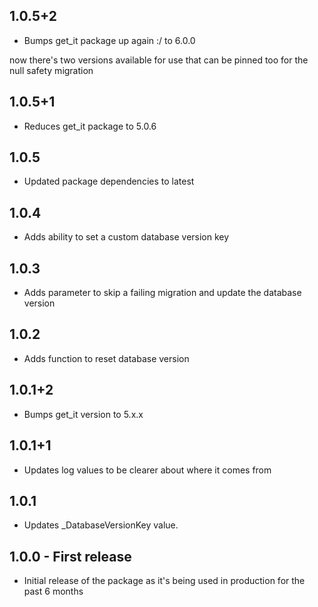 ## 1.0.5+2

- Bumps get_it package up again :/ to 6.0.0 

now there's two versions available for use that can be pinned too for the null safety migration

## 1.0.5+1

- Reduces get_it package to 5.0.6

## 1.0.5

- Updated package dependencies to latest

## 1.0.4

- Adds ability to set a custom database version key

## 1.0.3

- Adds parameter to skip a failing migration and update the database version

## 1.0.2

- Adds function to reset database version

## 1.0.1+2

- Bumps get_it version to 5.x.x

## 1.0.1+1

- Updates log values to be clearer about where it comes from

## 1.0.1

- Updates \_DatabaseVersionKey value.

## 1.0.0 - First release

- Initial release of the package as it's being used in production for the past 6 months
